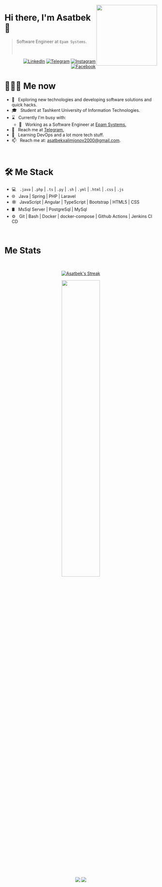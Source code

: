 <a href="https://t.me/AsadbekXalimjonov"><img src="memoji.png" align="right" height="200"/></a>

# Hi there, I'm Asatbek 👋

> Software Engineer at `Epam Systems`.
<br/><br/><br/>

<p align="end">
<a href="https://www.linkedin.com/in/asatbekxalimjonov/"><img alt="LinkedIn" src="https://img.shields.io/badge/LinkedIn-gray?style=flat-square&logo=linkedin"></a>
<a href="https://t.me/AsadbekXalimjonov"><img alt="Telegram" src="https://img.shields.io/badge/telegram-gray?style=flat-square&logo=telegram"></a>
<a href="https://instagram.com/asadbekcs"><img alt="Instagram" src="https://img.shields.io/badge/instagram-gray?style=flat-square&logo=instagram"></a>
<a href="https://facebook.com/asadbekCS"><img alt="Facebook" src="https://img.shields.io/badge/facebook-gray?style=flat-square&logo=facebook"></a>
</p>

<h1> 👨🏻‍💻 Me now </h1>

- 🤔 &nbsp; Exploring new technologies and developing software solutions and quick hacks.
- 🎓 &nbsp; Student at Tashkent University of Information Technologies.
- ⌛️ &nbsp; Currently I'm busy with:
  - 💼 &nbsp; Working as a Software Engineer at [Epam Systems.](https://www.epam.com/)
- 📝 &nbsp; Reach me at [Telegram.](https://t.me/AsadbekXalimjonov)
- 🌱 &nbsp; Learning DevOps and a lot more tech stuff.
- 📫 &nbsp; Reach me at: asatbekxalimjonov2000@gmail.com.

<br/>

<h1>🛠 Me Stack</h1>

- 💻 &nbsp; `.java` | `.php` | `.ts` | `.py` | `.sh` | `.yml` | `.html` | `.css` | `.js`
- 🌐 &nbsp; Java | Spring | PHP | Laravel
- 🕸 &nbsp; JavaScript | Angular | TypeScript | Bootstrap | HTML5 | CSS
- 🛢 &nbsp; MsSql Server | PostgreSql | MySql
- ⚙️ &nbsp; Git | Bash | Docker | docker-compose | Github Actions | Jenkins CI CD

<br/>

<h1>Me Stats</h1>

<div align="center">
<div>
 <br/>

[![Asatbek's Streak](https://github-readme-streak-stats.herokuapp.com?user=asatbekDeveloper&theme=dark&date_format=M%20j%5B%2C%20Y%5D&border=FFFFFF&ring=3722DD)](https://git.io/streak-stats)

<p align="center">
    <a href="https://leetcode.com/asatbek/"><img width="50%" src="https://leetcode.card.workers.dev/asatbek?theme=dark&font=baloo&extension=null&border=2&border_radius=8"></a>
</p>
  
[![](https://komarev.com/ghpvc/?username=asatbekDeveloper&color=orange&label=Profile%20Views)](https://github.com/asatbekDeveloper/asatbekDeveloper)
[![](https://img.shields.io/github/followers/shukhratutaboev?label=GitHub%20Followers)](https://github.com/asatbekDeveloper)
